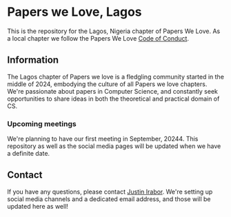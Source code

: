# Papers we Love, Lagos

This is the repository for the Lagos, Nigeria chapter of Papers We Love. As a local chapter we follow the Papers We Love [Code of Conduct](https://github.com/papers-we-love/nashville/blob/master/code-of-conduct.md).

## Information

The Lagos chapter of Papers we love is a fledgling community started in the middle of 2024, embodying the culture of all Papers we love chapters. We're passionate about papers in Computer Science, and constantly seek opportunities to share ideas in both the theoretical and practical domain of CS.

### Upcoming meetings

We're planning to have our first meeting in September, 20244. This repository as well as the social media pages will be updated when we have a definite date.

## Contact

If you have any questions, please contact [Justin Irabor](justin.irabor@gmail.com). We're setting up social media channels and a dedicated email address, and those will be updated here as well!
